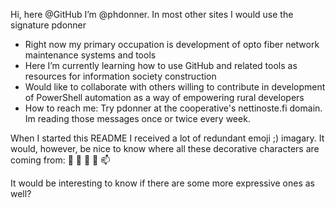 Hi, here @GitHub I’m @phdonner. In most other sites I would use the signature pdonner

- Right now my primary occupation is development of opto fiber network maintenance systems and tools
- Here I’m currently learning how to use GitHub and related tools as resources for information society construction
- Would like to collaborate with others willing to contribute in development of PowerShell automation as a way of empowering rural developers
- How to reach me: Try pdonner at the cooperative's nettinoste.fi domain. Im reading those messages once or twice every week.

When I started this README I received a lot of redundant emoji ;) imagary. It would, however, be nice to know where all these decorative characters are coming from: 👋 👀 🌱 💞️ 📫 

It would be interesting to know if there are some more expressive ones as well?

<!---
phdonner/phdonner is a ✨ special ✨ repository because its `README.md` (this file) appears on your GitHub profile.
You can click the Preview link to take a look at your changes.
--->
